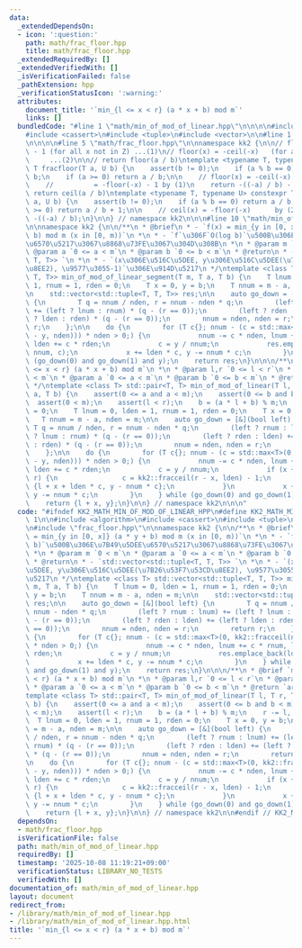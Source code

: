 ```yaml
---
data:
  _extendedDependsOn:
  - icon: ':question:'
    path: math/frac_floor.hpp
    title: math/frac_floor.hpp
  _extendedRequiredBy: []
  _extendedVerifiedWith: []
  _isVerificationFailed: false
  _pathExtension: hpp
  _verificationStatusIcon: ':warning:'
  attributes:
    document_title: '`min_{l <= x < r} (a * x + b) mod m`'
    links: []
  bundledCode: "#line 1 \"math/min_of_mod_of_linear.hpp\"\n\n\n\n#include <algorithm>\n\
    #include <cassert>\n#include <tuple>\n#include <vector>\n\n#line 1 \"math/frac_floor.hpp\"\
    \n\n\n\n#line 5 \"math/frac_floor.hpp\"\n\nnamespace kk2 {\n\n// floor(x) = ceil(x)\
    \ - 1 (for all x not in Z) ...(1)\n// floor(x) = -ceil(-x)   (for all x)     \
    \     ...(2)\n\n// return floor(a / b)\ntemplate <typename T, typename U> constexpr\
    \ T fracfloor(T a, U b) {\n    assert(b != 0);\n    if (a % b == 0) return a /\
    \ b;\n    if (a >= 0) return a / b;\n\n    // floor(x) = -ceil(-x)      by (2)\n\
    \    //          = -floor(-x) - 1 by (1)\n    return -((-a) / b) - 1;\n}\n\n//\
    \ return ceil(a / b)\ntemplate <typename T, typename U> constexpr T fracceil(T\
    \ a, U b) {\n    assert(b != 0);\n    if (a % b == 0) return a / b;\n    if (a\
    \ >= 0) return a / b + 1;\n\n    // ceil(x) = -floor(-x)      by (2)\n    return\
    \ -((-a) / b);\n}\n\n} // namespace kk2\n\n\n#line 10 \"math/min_of_mod_of_linear.hpp\"\
    \n\nnamespace kk2 {\n\n/**\n * @brief\n * - `f(x) = min_{y in [0, x]} (a * y +\
    \ b) mod m (x in [0, m))`\n *\n * - `f`\u306F`O(log b)`\u500B\u306E\u7B49\u5DEE\
    \u6570\u5217\u3067\u8868\u73FE\u3067\u304D\u308B\n *\n * @param m `0 < m`\n *\
    \ @param a `0 <= a < m`\n * @param b `0 <= b < m`\n * @return\n * - `std::vector<std::tuple<T,\
    \ T, T>> `\n *\n * - `(x\u306E\u516C\u5DEE, y\u306E\u516C\u5DEE(\u7B26\u53F7\u53CD\
    \u8EE2), \u9577\u3055-1)`\u306E\u914D\u5217\n */\ntemplate <class T> std::vector<std::tuple<T,\
    \ T, T>> min_of_mod_of_linear_segment(T m, T a, T b) {\n    T lnum = 0, lden =\
    \ 1, rnum = 1, rden = 0;\n    T x = 0, y = b;\n    T nnum = m - a, nden = m;\n\
    \n    std::vector<std::tuple<T, T, T>> res;\n\n    auto go_down = [&](bool left)\
    \ {\n        T q = nnum / nden, r = nnum - nden * q;\n        (left ? rnum : lnum)\
    \ += (left ? lnum : rnum) * (q - (r == 0));\n        (left ? rden : lden) += (left\
    \ ? lden : rden) * (q - (r == 0));\n        nnum = nden, nden = r;\n        return\
    \ r;\n    };\n\n    do {\n        for (T c{}; nnum - (c = std::max<T>(0, kk2::fracceil(nnum\
    \ - y, nden))) * nden > 0;) {\n            nnum -= c * nden, lnum += c * rnum,\
    \ lden += c * rden;\n            c = y / nnum;\n            res.emplace_back(lden,\
    \ nnum, c);\n            x += lden * c, y -= nnum * c;\n        }\n    } while\
    \ (go_down(0) and go_down(1) and y);\n    return res;\n}\n\n\n/**\n * @brief `min_{l\
    \ <= x < r} (a * x + b) mod m`\n *\n * @param l,r `0 <= l < r`\n * @param m `0\
    \ < m`\n * @param a `0 <= a < m`\n * @param b `0 <= b < m`\n * @return `arg, min`\n\
    \ */\ntemplate <class T> std::pair<T, T> min_of_mod_of_linear(T l, T r, T m, T\
    \ a, T b) {\n    assert(0 <= a and a < m);\n    assert(0 <= b and b < m);\n  \
    \  assert(0 < m);\n    assert(l < r);\n    b = (a * l + b) % m;\n    r -= l, l\
    \ = 0;\n    T lnum = 0, lden = 1, rnum = 1, rden = 0;\n    T x = 0, y = b;\n \
    \   T nnum = m - a, nden = m;\n\n    auto go_down = [&](bool left) {\n       \
    \ T q = nnum / nden, r = nnum - nden * q;\n        (left ? rnum : lnum) += (left\
    \ ? lnum : rnum) * (q - (r == 0));\n        (left ? rden : lden) += (left ? lden\
    \ : rden) * (q - (r == 0));\n        nnum = nden, nden = r;\n        return r;\n\
    \    };\n\n    do {\n        for (T c{}; nnum - (c = std::max<T>(0, kk2::fracceil(nnum\
    \ - y, nden))) * nden > 0;) {\n            nnum -= c * nden, lnum += c * rnum,\
    \ lden += c * rden;\n            c = y / nnum;\n            if (x + lden * c >=\
    \ r) {\n                c = kk2::fracceil(r - x, lden) - 1;\n                return\
    \ {l + x + lden * c, y - nnum * c};\n            }\n            x += lden * c,\
    \ y -= nnum * c;\n        }\n    } while (go_down(0) and go_down(1) and y);\n\
    \    return {l + x, y};\n}\n\n} // namespace kk2\n\n\n"
  code: "#ifndef KK2_MATH_MIN_OF_MOD_OF_LINEAR_HPP\n#define KK2_MATH_MIN_OF_MOD_OF_LINEAR_HPP\
    \ 1\n\n#include <algorithm>\n#include <cassert>\n#include <tuple>\n#include <vector>\n\
    \n#include \"frac_floor.hpp\"\n\nnamespace kk2 {\n\n/**\n * @brief\n * - `f(x)\
    \ = min_{y in [0, x]} (a * y + b) mod m (x in [0, m))`\n *\n * - `f`\u306F`O(log\
    \ b)`\u500B\u306E\u7B49\u5DEE\u6570\u5217\u3067\u8868\u73FE\u3067\u304D\u308B\n\
    \ *\n * @param m `0 < m`\n * @param a `0 <= a < m`\n * @param b `0 <= b < m`\n\
    \ * @return\n * - `std::vector<std::tuple<T, T, T>> `\n *\n * - `(x\u306E\u516C\
    \u5DEE, y\u306E\u516C\u5DEE(\u7B26\u53F7\u53CD\u8EE2), \u9577\u3055-1)`\u306E\u914D\
    \u5217\n */\ntemplate <class T> std::vector<std::tuple<T, T, T>> min_of_mod_of_linear_segment(T\
    \ m, T a, T b) {\n    T lnum = 0, lden = 1, rnum = 1, rden = 0;\n    T x = 0,\
    \ y = b;\n    T nnum = m - a, nden = m;\n\n    std::vector<std::tuple<T, T, T>>\
    \ res;\n\n    auto go_down = [&](bool left) {\n        T q = nnum / nden, r =\
    \ nnum - nden * q;\n        (left ? rnum : lnum) += (left ? lnum : rnum) * (q\
    \ - (r == 0));\n        (left ? rden : lden) += (left ? lden : rden) * (q - (r\
    \ == 0));\n        nnum = nden, nden = r;\n        return r;\n    };\n\n    do\
    \ {\n        for (T c{}; nnum - (c = std::max<T>(0, kk2::fracceil(nnum - y, nden)))\
    \ * nden > 0;) {\n            nnum -= c * nden, lnum += c * rnum, lden += c *\
    \ rden;\n            c = y / nnum;\n            res.emplace_back(lden, nnum, c);\n\
    \            x += lden * c, y -= nnum * c;\n        }\n    } while (go_down(0)\
    \ and go_down(1) and y);\n    return res;\n}\n\n\n/**\n * @brief `min_{l <= x\
    \ < r} (a * x + b) mod m`\n *\n * @param l,r `0 <= l < r`\n * @param m `0 < m`\n\
    \ * @param a `0 <= a < m`\n * @param b `0 <= b < m`\n * @return `arg, min`\n */\n\
    template <class T> std::pair<T, T> min_of_mod_of_linear(T l, T r, T m, T a, T\
    \ b) {\n    assert(0 <= a and a < m);\n    assert(0 <= b and b < m);\n    assert(0\
    \ < m);\n    assert(l < r);\n    b = (a * l + b) % m;\n    r -= l, l = 0;\n  \
    \  T lnum = 0, lden = 1, rnum = 1, rden = 0;\n    T x = 0, y = b;\n    T nnum\
    \ = m - a, nden = m;\n\n    auto go_down = [&](bool left) {\n        T q = nnum\
    \ / nden, r = nnum - nden * q;\n        (left ? rnum : lnum) += (left ? lnum :\
    \ rnum) * (q - (r == 0));\n        (left ? rden : lden) += (left ? lden : rden)\
    \ * (q - (r == 0));\n        nnum = nden, nden = r;\n        return r;\n    };\n\
    \n    do {\n        for (T c{}; nnum - (c = std::max<T>(0, kk2::fracceil(nnum\
    \ - y, nden))) * nden > 0;) {\n            nnum -= c * nden, lnum += c * rnum,\
    \ lden += c * rden;\n            c = y / nnum;\n            if (x + lden * c >=\
    \ r) {\n                c = kk2::fracceil(r - x, lden) - 1;\n                return\
    \ {l + x + lden * c, y - nnum * c};\n            }\n            x += lden * c,\
    \ y -= nnum * c;\n        }\n    } while (go_down(0) and go_down(1) and y);\n\
    \    return {l + x, y};\n}\n\n} // namespace kk2\n\n#endif // KK2_MATH_MIN_OF_MOD_OF_LINEAR_HPP\n"
  dependsOn:
  - math/frac_floor.hpp
  isVerificationFile: false
  path: math/min_of_mod_of_linear.hpp
  requiredBy: []
  timestamp: '2025-10-08 11:19:21+09:00'
  verificationStatus: LIBRARY_NO_TESTS
  verifiedWith: []
documentation_of: math/min_of_mod_of_linear.hpp
layout: document
redirect_from:
- /library/math/min_of_mod_of_linear.hpp
- /library/math/min_of_mod_of_linear.hpp.html
title: '`min_{l <= x < r} (a * x + b) mod m`'
---
```

